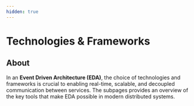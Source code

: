 ```yaml
---
hidden: true
---
```


# Technologies & Frameworks

## About

In an **Event Driven Architecture (EDA)**, the choice of technologies and frameworks is crucial to enabling real-time, scalable, and decoupled communication between services. The subpages provides an overview of the key tools that make EDA possible in modern distributed systems.

